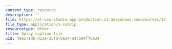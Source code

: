 ```yaml
---
content_type: resource
description: ''
file: https://ol-ocw-studio-app-production.s3.amazonaws.com/courses/14-01sc-principles-of-microeconomics-fall-2011/4de571dbd21e25fd0e24a4c694ff6a34_WmnViAaMdGM.srt
file_type: application/x-subrip
resourcetype: Other
title: 3play caption file
uid: 4de571db-d21e-25fd-0e24-a4c694ff6a34
---
```

